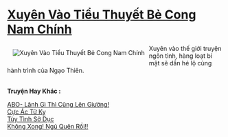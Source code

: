 <a href="https://utruyen.com/xuyen-vao-tieu-thuyet-be-cong-nam-chinh/19006/" title="Xuyên Vào Tiểu Thuyết Bẻ Cong Nam Chính"><h1>Xuyên Vào Tiểu Thuyết Bẻ Cong Nam Chính</h1></a><div style="display:table"><img align="right" style="float: left; padding: 10px;" src="https://utruyen.com/images/story/200x260/xuyen-vao-tieu-thuyet-be-cong-nam-chinh.jpg" alt="Xuyên Vào Tiểu Thuyết Bẻ Cong Nam Chính">Xuyên vào thế giới truyện ngôn tình, hàng loạt bí mật sẽ dần hé lộ cùng hành trình của Ngạo Thiên.</div><p><br><b>Truyện Hay Khác :</b></p><a href="https://utruyen.com/abo-lanh-gi-thi-cung-len-giuong/19407/" alt="ABO- Lãnh Gì Thì Cũng Lên Giường!">ABO- Lãnh Gì Thì Cũng Lên Giường!</a><br/><a href="https://dammyh.wordpress.com/2019/11/07/cuc-ac-tu-ky/" alt="Cực Ác Tử Kỵ">Cực Ác Tử Kỵ</a><br/><a href="https://github.com/quanluxury/ngontinhhot/tree/master/truyenhay/18906/" alt="Tùy Tình Sở Dục">Tùy Tình Sở Dục</a><br/><a href="https://github.com/quanluxury/ngontinh_sac/tree/master/truyenhay/18995/" alt="Không Xong! Ngủ Quên Rồi!!">Không Xong! Ngủ Quên Rồi!!</a><br/>